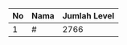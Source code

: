 | No | Nama            | Jumlah Level |
|----|-----------------|--------------|
| 1  | #    |    2766        |

